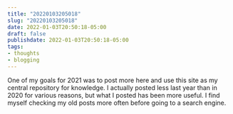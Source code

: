 ```yaml
---
title: "20220103205018"
slug: "20220103205018"
date: 2022-01-03T20:50:18-05:00
draft: false
publishdate: 2022-01-03T20:50:18-05:00
tags:
- thoughts
- blogging
---
```


One of my goals for 2021 was to post more here and use this site as my central repository for knowledge. I actually posted less last year than in 2020 for various reasons, but what I posted has been more useful. I find myself checking my old posts more often before going to a search engine. 